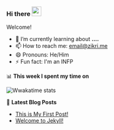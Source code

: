 ### Hi there <a href="https://www.zikri.me/"><img src="https://media.giphy.com/media/hvRJCLFzcasrR4ia7z/giphy.gif" width="25px"></a>

Welcome!

- 🌱 I’m currently learning about **....**
- 📫 How to reach me: email@zikri.me
- 😄 Pronouns: He/Him
- ⚡ Fun fact: I'm an INFP

📊 **This week I spent my time on**

![Wwakatime stats](https://github-readme-stats-taupe-two.vercel.app/api/wakatime?username=zikrikn&hide_title=true&hide_border=true&langs_count=5)

📕 **Latest Blog Posts**
<!-- BLOG-POST-LIST:START -->
- [This is My First Post!](http://zikri.me/random/2021/04/11/this-is-my-first-post.html)
- [Welcome to Jekyll!](http://zikri.me/jekyll/update/2021/04/10/welcome-to-jekyll.html)
<!-- BLOG-POST-LIST:END -->
